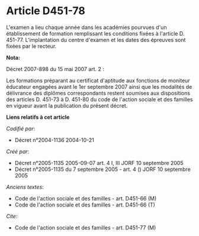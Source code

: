 # Article D451-78

L'examen a lieu chaque année dans les académies pourvues d'un établissement de formation remplissant les conditions fixées à
l'article D. 451-77. L'implantation du centre d'examen et les dates des épreuves sont fixées par le recteur.

**Nota:**

Décret 2007-898 du 15 mai 2007 art. 2 : 

Les formations préparant au certificat d'aptitude aux fonctions de moniteur éducateur engagées avant le 1er septembre 2007
ainsi que les modalités de délivrance des diplômes correspondants restent soumises aux dispositions des articles D. 451-73 à
D. 451-80 du code de l'action sociale et des familles en vigueur avant la publication du présent décret.

**Liens relatifs à cet article**

_Codifié par_:

  - Décret n°2004-1136 2004-10-21

_Créé par_:

  - Décret n°2005-1135 2005-09-07 art. 4 I, III JORF 10 septembre 2005
  - Décret n°2005-1135 du 7 septembre 2005 - art. 4 () JORF 10 septembre 2005

_Anciens textes_:

  - Code de l'action sociale et des familles - art. D451-66 (M)
  - Code de l'action sociale et des familles - art. D451-66 (T)

_Cite_:

  - Code de l'action sociale et des familles - art. D451-77 (M)
